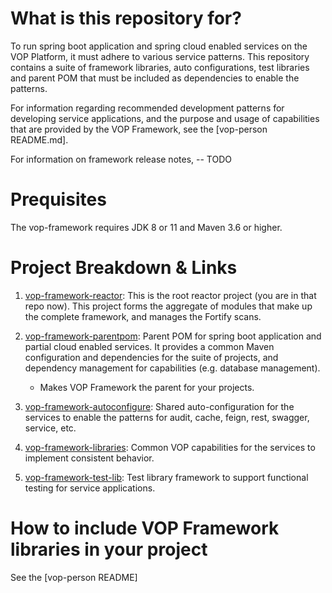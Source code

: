 # What is this repository for?

To run spring boot application and spring cloud enabled services on the VOP Platform, it must adhere to various service patterns. This repository contains a suite of framework libraries, auto configurations, test libraries and parent POM that must be included as dependencies to enable the patterns.

For information regarding recommended development patterns for developing service applications, and the purpose and usage of capabilities that are provided by the VOP Framework, see the [vop-person README.md].

For information on framework release notes, -- TODO

# Prequisites
The vop-framework requires JDK 8 or 11 and Maven 3.6 or higher.

# Project Breakdown & Links

1. [vop-framework-reactor](link): This is the root reactor project (you are in that repo now). This project forms the aggregate of modules that make up the complete framework, and manages the Fortify scans.

2. [vop-framework-parentpom](vop-framework-parentpom/README.md): Parent POM for spring boot application and partial cloud enabled services. It provides a common Maven configuration and dependencies for the suite of projects, and dependency management for capabilities (e.g. database management).
	- Makes VOP Framework the parent for your projects.

3. [vop-framework-autoconfigure](vop-framework-autoconfigure/README.md): Shared auto-configuration for the services to enable the patterns for audit, cache, feign, rest,  swagger, service, etc.

4. [vop-framework-libraries](vop-framework-libraries/README.md): Common VOP capabilities for the services to implement consistent behavior.


5. [vop-framework-test-lib](vop-framework-test-lib/README.md): Test library framework to support functional testing for service applications.

# How to include VOP Framework libraries in your project

See the [vop-person README]
